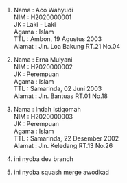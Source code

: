 1. Nama   : Aco Wahyudi <br/>
   NIM    : H2020000001 <br/>
   JK     : Laki - Laki <br/>
   Agama  : Islam <br/>
   TTL    : Ambon, 19 Agustus 2003 <br/>
   Alamat : Jln. Loa Bakung RT.21 No.04 <br/>
 
2. Nama   : Erna Mulyani <br/>
   NIM    : H2020000002 <br/>
   JK     : Perempuan <br/>
   Agama  : Islam <br/>
   TTL    : Samarinda, 02 Juni 2003 <br/>
   Alamat : Jln. Bantuas RT.01 No.18 <br/>
 
3. Nama   : Indah Istiqomah <br/>
   NIM    : H2020000003 <br/>
   JK     : Perempuan <br/>
   Agama  : Islam <br/>
   TTL    : Samarinda, 22 Desember 2002 <br/>
   Alamat : Jln. Keledang RT.13 No.26 <br/>

4. ini nyoba dev branch
5. ini nyoba squash merge
awodkad
